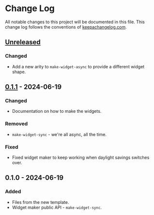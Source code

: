 # Change Log
All notable changes to this project will be documented in this file. This change log follows the conventions of [keepachangelog.com](http://keepachangelog.com/).

## [Unreleased]
### Changed
- Add a new arity to `make-widget-async` to provide a different widget shape.

## [0.1.1] - 2024-06-19
### Changed
- Documentation on how to make the widgets.

### Removed
- `make-widget-sync` - we're all async, all the time.

### Fixed
- Fixed widget maker to keep working when daylight savings switches over.

## 0.1.0 - 2024-06-19
### Added
- Files from the new template.
- Widget maker public API - `make-widget-sync`.

[Unreleased]: https://sourcehost.site/your-name/stock-scanner/compare/0.1.1...HEAD
[0.1.1]: https://sourcehost.site/your-name/stock-scanner/compare/0.1.0...0.1.1
